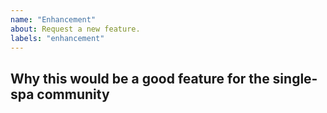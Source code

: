 ```yaml
---
name: "Enhancement"
about: Request a new feature.
labels: "enhancement"
---
```


<!--
  Please provide a clear and concise description of what you are wanting. Include
  screenshots if needed. Please check the latest version to make sure your request hasn't already been filled.
-->

## Why this would be a good feature for the single-spa community
